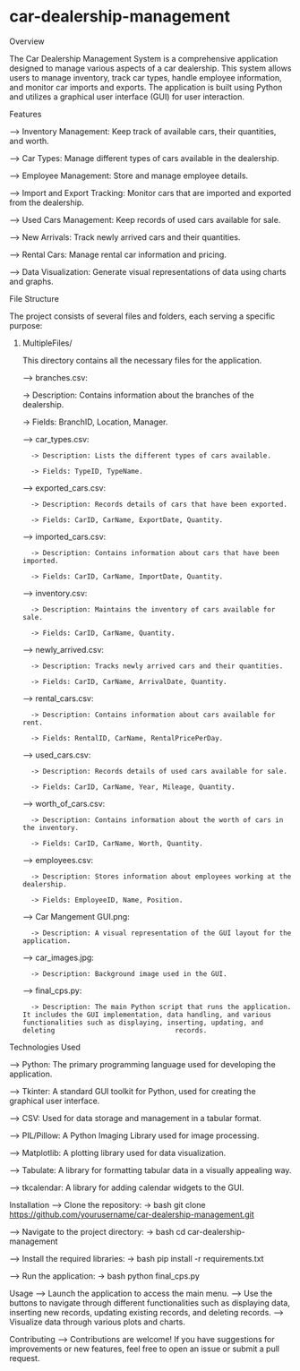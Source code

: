 # car-dealership-management

Overview
  
  The Car Dealership Management System is a comprehensive application designed to manage various aspects of a car dealership. This system allows users to manage inventory, track car types, handle employee information, and monitor car imports and exports. The application is built using Python and utilizes a graphical user interface (GUI) for user interaction.

Features

  --> Inventory Management: Keep track of available cars, their quantities, and worth.
  
  --> Car Types: Manage different types of cars available in the dealership.
  
  --> Employee Management: Store and manage employee details.
  
  --> Import and Export Tracking: Monitor cars that are imported and exported from the dealership.
  
  --> Used Cars Management: Keep records of used cars available for sale.
  
  --> New Arrivals: Track newly arrived cars and their quantities.
  
  --> Rental Cars: Manage rental car information and pricing.
  
  --> Data Visualization: Generate visual representations of data using charts and graphs.
  
  
File Structure

  The project consists of several files and folders, each serving a specific purpose:
  
  1. MultipleFiles/

     This directory contains all the necessary files for the application.
     
       --> branches.csv:
     
     -> Description: Contains information about the branches of the dealership.
     
     -> Fields: BranchID, Location, Manager.
     

       --> car_types.csv:
     
           -> Description: Lists the different types of cars available.
     
           -> Fields: TypeID, TypeName.
     

       --> exported_cars.csv:
     
           -> Description: Records details of cars that have been exported.
     
           -> Fields: CarID, CarName, ExportDate, Quantity.
     

       --> imported_cars.csv:
     
           -> Description: Contains information about cars that have been imported.
     
           -> Fields: CarID, CarName, ImportDate, Quantity.


       --> inventory.csv:
     
           -> Description: Maintains the inventory of cars available for sale.
     
           -> Fields: CarID, CarName, Quantity.


       --> newly_arrived.csv:
     
           -> Description: Tracks newly arrived cars and their quantities.
     
           -> Fields: CarID, CarName, ArrivalDate, Quantity.


       --> rental_cars.csv:
     
           -> Description: Contains information about cars available for rent.
     
           -> Fields: RentalID, CarName, RentalPricePerDay.


       --> used_cars.csv:
     
           -> Description: Records details of used cars available for sale.
     
           -> Fields: CarID, CarName, Year, Mileage, Quantity.


       --> worth_of_cars.csv:
     
           -> Description: Contains information about the worth of cars in the inventory.
     
           -> Fields: CarID, CarName, Worth, Quantity.
     

       --> employees.csv:
     
           -> Description: Stores information about employees working at the dealership.
     
           -> Fields: EmployeeID, Name, Position.


       --> Car Mangement GUI.png:
     
           -> Description: A visual representation of the GUI layout for the application.
     

       --> car_images.jpg:
     
           -> Description: Background image used in the GUI.
     

       --> final_cps.py:
     
           -> Description: The main Python script that runs the application. It includes the GUI implementation, data handling, and various functionalities such as displaying, inserting, updating, and deleting                              records.


Technologies Used

--> Python: The primary programming language used for developing the application.

--> Tkinter: A standard GUI toolkit for Python, used for creating the graphical user interface.

--> CSV: Used for data storage and management in a tabular format.

--> PIL/Pillow: A Python Imaging Library used for image processing.

--> Matplotlib: A plotting library used for data visualization.

--> Tabulate: A library for formatting tabular data in a visually appealing way.

--> tkcalendar: A library for adding calendar widgets to the GUI.


Installation
--> Clone the repository:
    -> bash
        git clone https://github.com/yourusername/car-dealership-management.git

--> Navigate to the project directory:
    -> bash
        cd car-dealership-management

--> Install the required libraries:
    -> bash
        pip install -r requirements.txt

--> Run the application:
    -> bash
        python final_cps.py

Usage
--> Launch the application to access the main menu.
--> Use the buttons to navigate through different functionalities such as displaying data, inserting new records, updating existing records, and deleting records.
--> Visualize data through various plots and charts.

Contributing
--> Contributions are welcome! If you have suggestions for improvements or new features, feel free to open an issue or submit a pull request.
